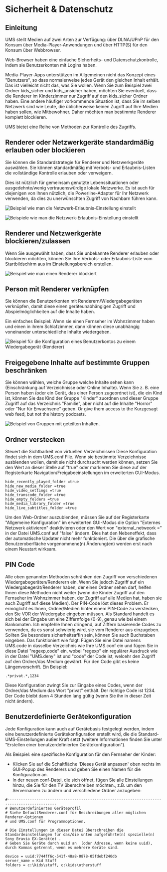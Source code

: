 # Sicherheit & Datenschutz

## Einleitung

UMS stellt Medien auf zwei Arten zur Verfügung: über DLNA/UPnP für den Konsum über Media-Player-Anwendungen und über HTTP(S) für den Konsum über Webbrowser.

Web-Browser haben eine einfache Sicherheits- und Datenschutzkontrolle, indem sie Benutzerkonten mit Logins haben.

Media-Player-Apps unterstützen im Allgemeinen nicht das Konzept eines "Benutzers", so dass normalerweise jedes Gerät den gleichen Inhalt erhält. Das ist vielleicht nicht das, was Sie wollen. Wenn Sie zum Beispiel zwei Ordner kids_sicher und kids_unsicher haben, möchten Sie eventuell, dass die Renderer im Kinderzimmer nur Zugriff auf den kids_sicher Ordner haben. Eine andere häufiger vorkommende Situation ist, dass Sie im selben Netzwerk sind wie Leute, die üblicherweise keinen Zugriff auf Ihre Medien haben sollen, wie Mitbewohner. Daher möchten man bestimmte Renderer komplett blockieren.

UMS bietet eine Reihe von Methoden zur Kontrolle des Zugriffs.

## Renderer oder Netzwerkgeräte standardmäßig erlauben oder blockieren
Sie können die Standardstrategie für Renderer und Netzwerkgeräte auswählen. Sie können standardmäßig mit Verbots- und Erlaubnis-Listen die vollständige Kontrolle erlauben oder verweigern.

Dies ist nützlich für gemeinsam genutzte Lebenssituationen oder ausgedehnte/wenig vertrauenswürdige lokale Netzwerke. Es ist auch für diejenigen von Ihnen nützlich, die Powerline-Adapter für Ihr Netzwerk verwenden, da dies zu unerwünschten Zugriff von Nachbarn führen kann.

![Beispiel wie man die Netzwerk-Erlaubnis-Einstellung einstellt](@site/docs/img/whats-new-in-v14-network-allowblock-preference.png)

![Beispiele wie man die Netzwerk-Erlaubnis-Einstellung einstellt](@site/docs/img/whats-new-in-v14-renderer-allow-preference.png)

## Renderer und Netzwerkgeräte blockieren/zulassen

Wenn Sie ausgewählt haben, dass Sie unbekannte Renderer erlauben oder blockieren möchten, können Sie Ihre Verbots- oder Erlaubnis-Liste vom Startbildschirm aus im Einstellungsbereich erstellen.

![Beispiel wie man einen Renderer blockiert](@site/docs/img/whats-new-in-v14-block-renderer.png)

## Person mit Renderer verknüpfen

Sie können die Benutzerkonten mit Renderern/Wiedergabegeräten verknüpfen, damit diese einen geräteunabhängigen Zugriff und Abspielmöglichkeiten auf die Inhalte haben.

Ein einfaches Beispiel: Wenn sie einen Fernseher im Wohnzimmer haben und einen in ihrem Schlafzimmer, dann können diese unabhängig voneinander unterschiedliche Inhalte wiedergeben.

![Beispiel für die Konfiguration eines Benutzerkontos zu einem Wiedergabegerät (Renderer)](@site/docs/img/whats-new-in-v14-assign-account-to-renderer.png)

## Freigegebene Inhalte auf bestimmte Gruppen beschränken

Sie können wählen, welche Gruppe welche Inhalte sehen kann (Einschränkung auf Verzeichnisse oder Online Inhalte). Wenn Sie z. B. eine Person haben (oder ein Gerät, das einer Person zugeordnet ist), die ein Kind ist, können Sie das Kind der Gruppe "Kinder" zuordnen und dieser Gruppe Zugriff auf das Verzeichnis "Familie", aber nicht auf die Inhalte "Horror" oder "Nur für Erwachsene" geben. Or give them access to the Kurzgesagt web feed, but not the history podcasts.

![Beispiel von Gruppen mit geteilten Inhalten.](@site/docs/img/whats-new-in-v14-shared-content-group.png)

## Ordner verstecken

Steuert die Sichtbarkeit von virtuellen Verzeichnissen Diese Konfiguration findet sich in dem UMS.conf File. Wenn sie bestimmte Verzeichnisse ausblenden wollen, damit sie nicht durchsucht werden können,  setzen Sie den Wert an dieser Stelle auf "true" oder markieren Sie diese auf der Registerkarte Navigation/Freigabeeinstellungen im erweiterten GUI-Modus.

```
hide_recently_played_folder =true
hide_new_media_folder =true
hide_video_settings =true
hide_transcode_folder =true
hide_empty_folders =true
hide_media_library_folder =true
hide_live_subtitles_folder =true
```

Um den Web-Ordner auszublenden, müssen Sie auf der Registerkarte "Allgemeine Konfiguration" im erweiterten GUI-Modus die Option "Externes Netzwerk aktivieren" deaktivieren oder den Wert von "external_netweork =" in der Datei UMS.conf auf "false" ändern. Dies hat den Nebeneffekt, dass der automatische Updater nicht mehr funktioniert. Die über die grafische Benutzeroberfläche vorgenommene(n) Änderung(en) werden erst nach einem Neustart wirksam.

## PIN Code

Alle oben genannten Methoden schränken den Zugriff von verschiedenen Wiedergabegeräten/Renderern ein. Wenn Sie jedoch Zugriff auf ein Wiedergabegerät/Renderer haben, der einen Ordner sehen darf, helfen Ihnen diese Methoden nicht weiter (wenn die Kinder Zugriff auf den Fernseher im Wohnzimmer haben, der Zugriff auf alle Medien hat, haben sie auch Zugriff auf diese Medien). Der PIN-Code löst dieses Problem. Er ermöglicht es Ihnen, Ordner/Medien hinter einem PIN-Code zu verstecken, den Sie VOR der Wiedergabe eingeben müssen. Als Standard handelt es sich bei der Eingabe um eine Ziffernfolge (0-9), genau wie bei einem Bankomaten.  Ich empfehle Ihnen dringend, auf Ziffern basierende Codes zu verwenden, da es sonst schwierig wird, sie vom Renderer aus einzugeben. Sollten Sie besonders sicherheitsaffin sein, können Sie auch Buchstaben eingeben. Das funktioniert wie folgt: Fügen Sie eine Datei namens UMS.code in dasselbe Verzeichnis wie Ihre UMS.conf ein und fügen Sie in diese Datei "regexp,code" ein, wobei "regexp" ein regulärer Ausdruck wie in der Datei "UMS.deny" ist und "code" der Code ist, welcehr den Zugriff auf den Ordner/das Medium gewährt. Für den Code gibt es keine Längenvorschrift. Ein Beispiel:
```
.*privat.*,1234
```

Diese Konfiguration zwingt Sie zur Eingabe eines Codes, wenn der Ordner/das Medium das Wort "privat" enthält. Der richtige Code ist 1234. Der Code bleibt dann 4 Stunden lang gültig (wenn Sie ihn in dieser Zeit nicht ändern).

## Benutzerdefinierte Gerätekonfiguration

Jede Konfiguration kann auch auf Gerätebasis festgelegt werden, indem eine benutzerdefinierte Gerätekonfiguration erstellt wird, die die Standard-UMS-Einstellungen außer Kraft setzt (weitere Informationen finden Sie unter "Erstellen einer benutzerdefinierten Gerätekonfiguration").

Als Beispiel: eine spezifische Konfiguration für den Fernseher der Kinder:
- Klicken Sie auf die Schaltfläche 'Dieses Gerät anpassen' oben rechts im GUI-Popup des Renderers und geben Sie einen Namen für die Konfiguration an.
- In der neuen conf-Datei, die sich öffnet, fügen Sie alle Einstellungen hinzu, die Sie für den TV überschreiben möchten., z.B. um den Servernamen zu ändern und verschiedene Ordner anzugeben:
```
#--------------------------------------------------------------------------------------------
# Benutzerdefiniertes Geräteprofil
# Siehe DefaultRenderer.conf für Beschreibungen aller möglichen Renderer-Optionen
# und UMS.conf für Programmoptionen.

# Die Einstellungen in dieser Datei überschreiben die Standardeinstellungen für das/die unten aufgeführte(n) spezielle(n) Sony Bravia EX-Gerät(e) .
# Geben Sie Geräte durch uuid an  (oder Adresse, wenn keine uuid), durch Kommas getrennt, wenn es mehrere Geräte sind.

device = uuid:7744ff6c-541f-48a8-0878-05fdebf240db
server_name = Kid Stuff
folders = c:\kids\stuff, c:\kids\otherstuff
```
